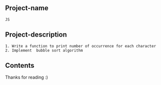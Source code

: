 ## Project-name
	JS

## Project-description
	1. Write a function to print number of occurrence for each character
	2. Implement  bubble sort algorithm


## Contents
Thanks for reading :)
